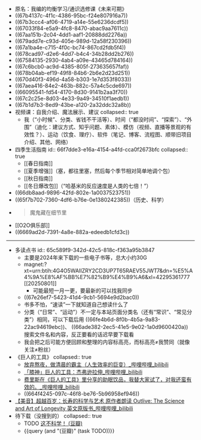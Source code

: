 - 原名：我编的均衡学习/通识选修课《未来可期》
- ((67b4137c-4f1c-4386-95bc-f24e807916a7))
- ((67b3ccc4-af06-4719-a14e-55e6236dcdf5))
- ((67033f84-e5a9-4fc8-8470-abac9aa7611c))
- ((67aa151b-2c04-4dd1-aaf1-20888dd2276a))
- ((679add7e-c93d-405e-989d-12a58f230396))
- ((67a1ba4e-c715-4f0c-bc74-867cd2fdb5f4))
- ((678cad97-d2e6-4dd7-b4c4-34b28dd2b276))
- ((67584135-2930-4ab4-a09e-43465d784164))
- ((67c6bcb0-ac9d-4385-805f-273635657faf))
- ((678b04ab-ef19-49f8-84b6-2b6e2d23d251))
- ((670d40f3-496d-4a58-b303-1e7d353f8033))
- ((67aea416-84e2-463b-882c-57a4c5cde697))
- ((66095541-fd54-4170-8d30-9141b2aa3f70))
- ((67c2c25e-8d03-4e33-9a49-34510f1aedb1))
- ((67b1d7b3-8ed9-43be-a120-2a32ddc32a8b))
- 视频课：自我介绍、魔法展示、建议
  collapsed:: true
	- 我（“小时候”、分类、省钱不干活等）、时间（“都没时间”、“探索”）、“外围”（迪化：建议方式、知乎问题、素体）、模仿（视频、直播等景观的有效性？）、运动（饮食、理疗）、软件（笔记、博客、流程图、顺带旧项目介绍、其他、网络）
- 四季生活指南
  id:: 66f7dde3-e16a-4154-a4fd-cca0f2673bfc
  collapsed:: true
	- [[春日指南]]
	- [[夏季增强]]（塞，都往里塞，然后每个季节相对简单地调个包）
	- [[秋日指南]]
	- [[冬日爆改包]]（“哈基米的反应速度是人类的七倍！”）
- ((66db8aad-9896-42fd-802e-1a0037523751))
- ((65f7b702-7360-4df6-b76e-0e1380242385))（历史、科学）
- >魔鬼藏在细节里
- [[O2O俱乐部]]
- ((6669ad2d-7391-4a8e-882a-edeedb1cfd3c))
- ---
- 多读点书
  id:: 65c589f9-342d-42c5-818c-f363a95b3847
	- 主要是2024年来下载的一些电子书等，总大小约30G
	- magnet:?xt=urn:btih:4G4O5WAIIZRY2CD3UP7T65RAEV55JWT7&dn=%E5%A4%9A%E8%AF%BB%E7%82%B9%E4%B9%A6&xl=42295361777 [[20250801]]
		- 可能最短一月一更，要最新的可以找我同步
	- ((67e26ef7-5423-41d4-9cb1-5694e9d2bac0))
	- 书多不怕，“速读”一下就知道自己想读什么了
	- 分类（“日常”、“运动”）不一定与本站页面分类名（还有“常识”、“常见分类”）相同，可以下载后用 ((66fe4b6d-8f0b-4b5a-9a83-22ac94619ebc))、 ((66ade382-2ec5-41e5-9e02-1a0d9600420a)) 搜索文件名和内容，反正要看的话迟早要下载看
	- 我会把之后可能方便回顾和整理的内容标高亮，而标高亮≠我赞同（就像关注≠粉丝）
- 《巨人的工具》
  collapsed:: true
	- [放弃熬夜，做清晨的霸主（人生效率的巨变）_哔哩哔哩_bilibili](https://www.bilibili.com/video/BV1r24y1J7E7)
	- [「膝神」巨人的工具：杰弗逊拉伸_哔哩哔哩_bilibili](https://www.bilibili.com/video/BV1PU4y1q7YS)
	- [费里斯在《巨人的工具》里分享的助眠饮品，我替大家试了，对我还蛮有效的。_哔哩哔哩_bilibili](https://www.bilibili.com/video/BV1Yw41177CR)
	- ((664f4245-097c-46f8-be76-5b96958ef946))
- [【美音】超越百岁：长寿的科学与艺术 原作者朗读 Outlive: The Science and Art of Longevity 英文原版书_哔哩哔哩_bilibili](https://www.bilibili.com/video/BV1o1421i7UG)
- 待下载（没搜到的）
  collapsed:: true
	- TODO [这不科学！ (豆瓣)](https://book.douban.com/subject/35169064)
	- {{query (and "(豆瓣)" (task TODO))}}